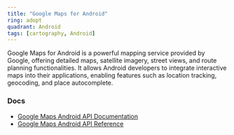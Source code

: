 ```yaml
---
title: "Google Maps for Android"
ring: adopt
quadrant: Android
tags: [cartography, Android]
---
```


Google Maps for Android is a powerful mapping service provided by Google, offering detailed maps, satellite imagery, street views, and route planning functionalities. It allows Android developers to integrate interactive maps into their applications, enabling features such as location tracking, geocoding, and place autocomplete.

### Docs

- [Google Maps Android API Documentation](https://developers.google.com/maps/documentation/android-sdk/intro)
- [Google Maps Android API Reference](https://developers.google.com/android/reference/com/google/android/libraries/maps/package-summary)
